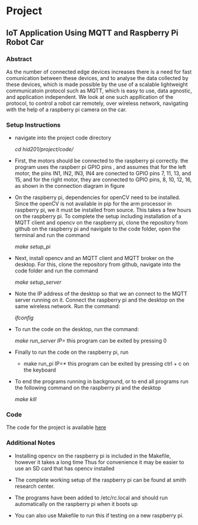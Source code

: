 # Project

## IoT Application Using MQTT and Raspberry Pi Robot Car

### Abstract
As the number of connected edge devices increases there is a need for fast 
comunication between these devices, and to analyse the data collected by
these devices, which is made possible by the use of a scalable lightweight 
communicatoin protocol such as MQTT, which is easy to use, data agnostic, and 
application independent.
We look at one such appllication of the protocol, to control a robot car remotely,
over wireless network, navigating with the help of a raspberry pi camera on the car.


### Setup Instructions

* navigate into the project code directory

	*cd hid201/project/code/*

* First, the motors should be connected to the raspberry pi correctly.
the program uses the raspberr pi GPIO pins , and assumes that for the left motor, the pins IN1, IN2, IN3, IN4 are conected to GPIO pins 7, 11, 13, and 15, and for the right motor, they are connected to GPIO pins, 8, 10, 12, 16, as shown in the connection diagram in figure

* On the raspberry pi, dependencies for openCV need to be installed. Since the openCV is not available in pip for the arm processor in raspberry pi, we it must be installed from source. This takes a few hours on the raspberry pi. To complete the setup including installation of a MQTT client and opencv on the raspberry pi, clone the repository from github on the raspberry pi and navigate to the code folder, open the terminal and run the command

	*make setup_pi*

* Next, install opencv and an MQTT client and MQTT broker on the desktop. For this, clone the repository from github, navigate into the code folder and run the command 

	*make setup_server*

* Note the IP address of the desktop so that we an connect to the MQTT server running on it. Connect the raspberry pi and the desktop on the same wireless network. Run the command:

	*ifconfig*

* To run the code on the desktop, run the command:

	*make run_server IP=<ip address of the mqtt broker>*
this program can be exited by pressing 0

* Finally to run the code on the raspberry pi, run 

	* make run_pi IP=<ip address of the mqtt broker>*
this program can be exited by pressing ctrl + c on the keyboard

* To end the programs running in background, or to end all programs run the following command on the raspberry pi and the desktop

	*make kill*


### Code
The code for the project is available <a href="https://github.com/bigdata-i523/hid201/tree/master/project/code">here</a>

### Additional Notes
* Installing opencv on the raspberry pi is included in the Makefile, however it takes a long time
Thus for convenience it may be easier to use an SD card that has opencv installed

* The complete working setup of the raspberry pi can be found at smith research center.

* The programs have been added to /etc/rc.local and should run automatically on the raspberry pi when it boots up

* You can also use Makefile to run this if testing on a new raspberry pi.

